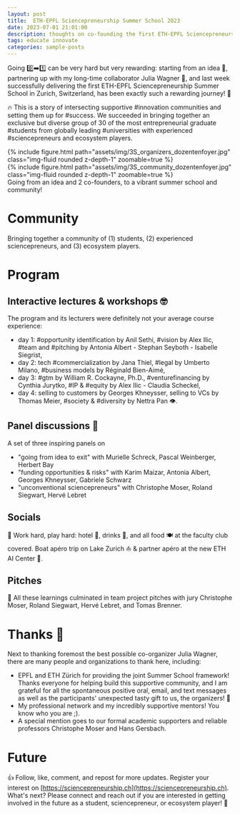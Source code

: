 ```yaml
---
layout: post
title:  ETH-EPFL Sciencepreneurship Summer School 2023
date: 2023-07-01 21:01:00
description: thoughts on co-founding the first ETH-EPFL Sciencepreneurship Summer School
tags: educate innovate
categories: sample-posts
---
```

Going 0️⃣➡️1️⃣ can be very hard but very rewarding: starting from an idea 🌱, partnering up with my long-time collaborator Julia Wagner 🤝, and last week successfully delivering the first ETH-EPFL Sciencepreneurship Summer School in Zurich, Switzerland, has been exactly such a rewarding journey! 🚀

🔥 This is a story of intersecting supportive #innovation communities and setting them up for #success. We succeeded in bringing together an exclusive but diverse group of 30 of the most entrepreneurial graduate #students from globally leading #universities with experienced #sciencepreneurs and ecosystem players.

<div class="row mt-3">
    <div class="col-sm mt-3 mt-md-0">
        {% include figure.html path="assets/img/3S_organizers_dozentenfoyer.jpg" class="img-fluid rounded z-depth-1" zoomable=true %}
    </div>
    <div class="col-sm mt-3 mt-md-0">
        {% include figure.html path="assets/img/3S_community_dozentenfoyer.jpg" class="img-fluid rounded z-depth-1" zoomable=true %}
    </div>
</div>
<div class="caption">
    Going from an idea and 2 co-founders, to a vibrant summer school and community!
</div>

# Community
Bringing together a community of (1) students, (2) experienced sciencepreneurs, and (3) ecosystem players.

# Program
## Interactive lectures & workshops 🤓
The program and its lecturers were definitely not your average course experience:
- day 1: #opportunity identification by Anil Sethi, #vision by Alex Ilic, #team and #pitching by Antonia Albert - Stephan Seyboth - Isabelle Siegrist,
- day 2: tech #commercialization by Jana Thiel, #legal by Umberto Milano, #business models by Réginald Bien-Aimé,
- day 3: #gtm by William R. Cockayne, Ph.D., #venturefinancing by Cynthia Jurytko, #IP & #equity by Alex Ilic - Claudia Scheckel,
- day 4: selling to customers by Georges Khneysser, selling to VCs by Thomas Meier, #society & #diversity by Nettra Pan 👁.

## Panel discussions 🎯
A set of three inspiring panels on
- "going from idea to exit" with Murielle Schreck, Pascal Weinberger, Herbert Bay
- "funding opportunities & risks" with Karim Maizar, Antonia Albert, Georges Khneysser, Gabriele Schwarz
- "unconventional sciencepreneurs" with Christophe Moser, Roland Siegwart, Hervé Lebret

## Socials
🥂 Work hard, play hard: hotel 🏨, drinks 🍹, and all food 🍽️ at the faculty club covered. Boat apéro trip on Lake Zurich ⛵ & partner apéro at the new ETH AI Center 🦾.

## Pitches
🎤 All these learnings culminated in team project pitches with jury Christophe Moser, Roland Siegwart, Hervé Lebret, and Tomas Brenner.

# Thanks 🙏
Next to thanking foremost the best possible co-organizer Julia Wagner, there are many people and organizations to thank here, including:
- EPFL and ETH Zürich for providing the joint Summer School framework! Thanks everyone for helping build this supportive community, and I am grateful for all the spontaneous positive oral, email, and text messages as well as the participants' unexpected tasty gift to us, the organizers! 🍫
- My professional network and my incredibly supportive mentors! You know who you are ;).
- A special mention goes to our formal academic supporters and reliable professors Christophe Moser and Hans Gersbach.

# Future
👍 Follow, like, comment, and repost for more updates. Register your interest on [https://sciencepreneurship.ch](https://sciencepreneurship.ch). What's next? Please connect and reach out if you are interested in getting involved in the future as a student, sciencepreneur, or ecosystem player! 🚀